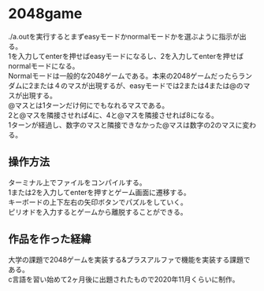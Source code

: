 # 2048game  

./a.outを実行するとまずeasyモードかnormalモードかを選ぶように指示が出る。  
1を入力してenterを押せばeasyモードになるし、2を入力してenterを押せばnormalモードになる。  
Normalモードは一般的な2048ゲームである。本来の2048ゲームだったらランダムに2または４のマスが出現するが、easyモードでは2または4または@のマスが出現する。  
@マスとは1ターンだけ何にでもなれるマスである。  
2と@マスを隣接させれば4に、4と@マスを隣接させれば8になる。  
1ターンが経過し、数字のマスと隣接できなかった@マスは数字の2のマスに変わる。  

## 操作方法  
ターミナル上でファイルをコンパイルする。  
1または2を入力してenterを押すとゲーム画面に遷移する。  
キーボードの上下左右の矢印ボタンでパズルをしていく。  
ピリオドを入力するとゲームから離脱することができる。

## 作品を作った経緯  
大学の課題で2048ゲームを実装する&プラスアルファで機能を実装する課題である。  
c言語を習い始めて2ヶ月後に出題されたもので2020年11月くらいに制作。  
